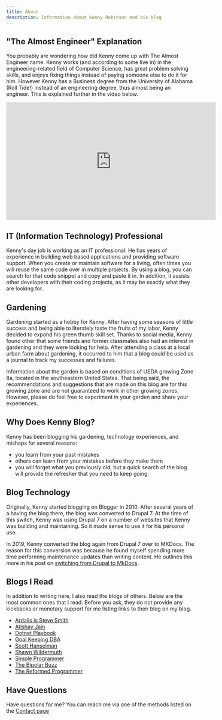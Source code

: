 ```yaml
---
title: About
description: Information about Kenny Robinson and his blog
---
```


## "The Almost Engineer" Explanation

You probably are wondering how did Kenny come up with 
The Almost Engineer name. Kenny works (and according to some live in) in the engineering-related field
of Computer Science, has great problem solving skills, and enjoys fixing things instead of paying 
someone else to do it for him. However Kenny has a Business degree from the University of Alabama 
(Roll Tide!) instead of an engineering degree, thus almost being an engineer.
This is explained further in the video below.

<div class="text-center">
<iframe width="560" height="315" src="https://www.youtube.com/embed/h5o7KND-gFM" title="YouTube video player" frameborder="0" allow="accelerometer; autoplay; clipboard-write; encrypted-media; gyroscope; picture-in-picture" allowfullscreen></iframe>
</div>

## IT (Information Technology) Professional

Kenny's day job is working as an IT professional. He has years of experience in building web based 
applications and providing software support. When you create or maintain software for a living, 
often times you will reuse the same code over in multiple projects. By using a blog, you can search for
that code snippet and copy and paste it in. In addition, it assists other developers with their coding
projects, as it may be exactly what they are looking for.

## Gardening

Gardening started as a hobby for Kenny. After having some seasons of little success and being able to 
literately taste the fruits of my labor, Kenny decided to expand his green thumb skill set. Thanks to
social media, Kenny found other that some friends and former classmates also had an interest in 
gardening and they were looking for help. After attending a class at a local urban farm about 
gardening, it occurred to him that a blog could be used as a journal to track my successes and failures.

Information about the garden is based on conditions of USDA growing Zone 8a, located in the 
southeastern United States. That being said, the recommendations and suggestions that are made on 
this blog are for this growing zone and are not guaranteed to work in other growing zones. However,
please do feel free to experiment in your garden and share your experiences.

## Why Does Kenny Blog?

Kenny has been blogging his gardening, technology experiences, and mishaps for several reasons:

* you learn from your past mistakes
* others can learn from your mistakes before they make them
* you will forget what you previously did, but a quick search of the blog will provide the refresher that you need to keep going.

## Blog Technology

Originally, Kenny started blogging on Blogger in 2010.
After several years of a having the blog there, the blog was converted to
Drupal 7. At the time of this switch, Kenny was using Drupal 7 on a number
of websites that Kenny was building and maintaining. So it made sense to use
it for his personal use.

In 2019, Kenny converted the blog again from Drupal 7 over to MKDocs. The reason
for this conversion was because he found myself spending more time performing
maintenance updates than writing content. He outlines this more in his post on
[switching from Drupal to MkDocs](/technology/2019.12.21-switched-blog-from-drupal-to-mkdocs).

## Blogs I Read

In addition to writing here, I also read the blogs of others. Below are the most common ones that I read.
Before you ask, they do not provide any kickbacks or monetary support for me listing links to
their blog on my blog.

<ul>
<li><a href="https://ardalis.com/" target="_blank">Ardalis is Steve Smith</a></li>
<li><a href="https://atishay.me" target="_blank">Atishay Jain</a></li>
<li><a href="https://dotnetplaybook.com" target="_blank">Dotnet Playbook</a></li>
<li><a href="https://gkdba.wordpress.com/" target="_blank">Goal Keeping DBA</a></li>
<li><a href="https://hanselman.com" target='_blank'>Scott Hanselman</a></li>
<li><a href="https://wildermuth.com" target='_blank'>Shawn Wildermuth</a></li>
<li><a href="https://simpleprogrammer.com" target='_blank'>Simple Programmer</a></li>
<li><a href="https://thebipolarbuzz.com" target='_blank'>The Bipolar Buzz</a></li>
<li><a href="https://thereformedprogrammer.net" target="_blank">The Reformed Programmer</a></li>
</ul>

## Have Questions

Have questions for me? You can reach me via one of the methods listed on the 
[Contact page](/contact)